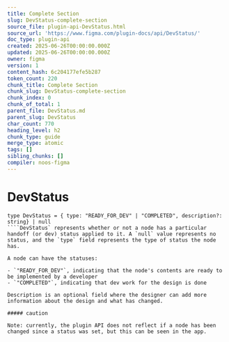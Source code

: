 ```yaml
---
title: Complete Section
slug: DevStatus-complete-section
source_file: plugin-api-DevStatus.html
source_url: 'https://www.figma.com/plugin-docs/api/DevStatus/'
doc_type: plugin-api
created: 2025-06-26T00:00:00.000Z
updated: 2025-06-26T00:00:00.000Z
owner: figma
version: 1
content_hash: 6c204177efe5b287
token_count: 220
chunk_title: Complete Section
chunk_slug: DevStatus-complete-section
chunk_index: 0
chunk_of_total: 1
parent_file: DevStatus.md
parent_slug: DevStatus
char_count: 770
heading_level: h2
chunk_type: guide
merge_type: atomic
tags: []
sibling_chunks: []
compiler: noos-figma
---
```


# DevStatus

```
type DevStatus = { type: "READY_FOR_DEV" | "COMPLETED", description?: string} | null
````DevStatus` represents whether or not a node has a particular handoff (or dev) status applied to it. A `null` value represents no status, and the `type` field represents the type of status the node has.

A node can have the statuses:

- `"READY_FOR_DEV"`, indicating that the node's contents are ready to be implemented by a developer
- `"COMPLETED"`, indicating that dev work for the design is done

Description is an optional field where the designer can add more information about the design and what has changed.

##### caution

Note: currently, the plugin API does not reflect if a node has been changed since a status was set, but this can be seen in the app.
